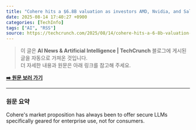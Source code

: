 ```yaml
---
title: "Cohere hits a $6.8B valuation as investors AMD, Nvidia, and Salesforce double down"
date: 2025-08-14 17:40:27 +0900
categories: [TechInfo]
tags: ["AI", "RSS"]
source: https://techcrunch.com/2025/08/14/cohere-hits-a-6-8b-valuation-as-investors-amd-nvidia-and-salesforce-double-down/
---
```

> 이 글은 **AI News & Artificial Intelligence | TechCrunch** 블로그에 게시된 글을 자동으로 가져온 것입니다. <br>
> 더 자세한 내용과 원문은 아래 링크를 참고해 주세요.

[**➡️ 원문 보러 가기**](https://techcrunch.com/2025/08/14/cohere-hits-a-6-8b-valuation-as-investors-amd-nvidia-and-salesforce-double-down/)

---

### 원문 요약
Cohere's market proposition has always been to offer secure LLMs specifically geared for enterprise use, not for consumers.
